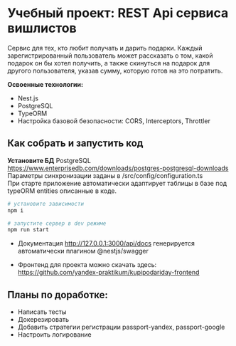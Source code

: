 # Учебный проект: REST Api сервиса вишлистов

Сервис для тех, кто любит получать и дарить подарки.
Каждый зарегистрированный пользователь может рассказать о том, какой подарок он бы хотел получить, а также скинуться на подарок для другого пользователя, указав сумму, которую готов на это потратить.

**Освоенные технологии:**
- Nest.js
- PostgreSQL
- TypeORM
- Настройка базовой безопасности: CORS, Interceptors, Throttler

## Как собрать и запустить код

**Установите БД**
PostgreSQL https://www.enterprisedb.com/downloads/postgres-postgresql-downloads
Параметры синхронизации заданы в /src/config/configuration.ts<br>
При старте приложение автоматически адаптирует таблицы в базе под typeORM entities описанные в коде.

```sh
# установите зависимости
npm i

# запустите сервер в dev режиме
npm run start
```

- Документация http://127.0.0.1:3000/api/docs
генерируется автоматически плагином @nestjs/swagger

- Фронтенд для проекта можно скачать здесь: https://github.com/yandex-praktikum/kupipodariday-frontend 

## Планы по доработке:
- Написать тесты
- Докерезировать
- Добавить стратегии регистрации passport-yandex, passport-google
- Настроить логирование